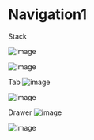# Navigation1
Stack

![image](https://user-images.githubusercontent.com/72686297/159537363-60726b7b-1b14-441f-9b9b-409860a34742.png)

![image](https://user-images.githubusercontent.com/72686297/159537404-8d06d6ba-90b0-4774-8cbf-60b7181d697c.png)

Tab
![image](https://user-images.githubusercontent.com/72686297/159537015-b77b5235-8d7a-4440-8c4d-944e653ddb94.png)

![image](https://user-images.githubusercontent.com/72686297/159537071-6b6f9a14-70ba-4913-b1e8-ac64e812b9b8.png)


Drawer
![image](https://user-images.githubusercontent.com/72686297/159536579-92438c06-acd9-4ba2-91b4-d6cfcef89994.png)

![image](https://user-images.githubusercontent.com/72686297/159536657-d85ef7ad-9e33-44bc-a46c-49d454da45bf.png)



